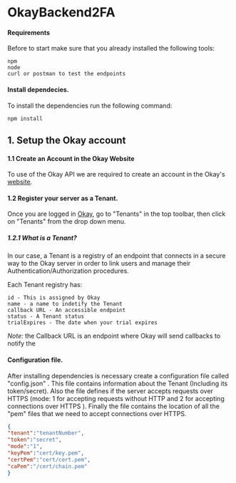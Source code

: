 # OkayBackend2FA

#### Requirements
Before to start make sure that you already installed the following tools:
~~~~
npm
node
curl or postman to test the endpoints
~~~~


#### Install dependecies.
To install the dependencies run the following command:
~~~~
npm install
~~~~

## 1. Setup the Okay account
#### 1.1 Create an Account in the Okay Website
To use of the Okay API we are required to create an account in the Okay's [website](https://okaythis.com/signup).

#### 1.2 Register your server as a Tenant.
Once you are logged in [Okay](https://demostand.okaythis.com/pss-admin/dashboard), go to "Tenants"  in the top toolbar, then click on "Tenants" from the drop down menu.

##### 1.2.1 What is a Tenant?
In our case, a Tenant is a registry of an endpoint that connects in a secure way to the Okay server in order to link users and manage their Authentication/Authorization procedures.

Each Tenant registry has:
~~~~
id - This is assigned by Okay 
name - a name to indetify the Tenant
callback URL - An accessible endpoint
status - A Tenant status
trialExpires - The date when your trial expires
~~~~

*Note:* the Callback URL is an endpoint where Okay will send callbacks to notify the 

#### Configuration file.

After installing dependencies is necessary create a configuration file called "config.json" . This file contains information about the Tenant (Including its token/secret). Also the file defines if the server accepts requests over HTTPS (mode: 1 for accepting requests without HTTP  and 2 for accepting connections over HTTPS ). Finally the file contains the location of all the "pem" files that we need to accept connections over HTTPS.

~~~~JSON
{
"tenant":"tenantNumber",
"token":"secret",
"mode":"1",
"keyPem":"cert/key.pem",
"certPem":"cert/cert.pem",
"caPem":"/cert/chain.pem"
}
~~~~






